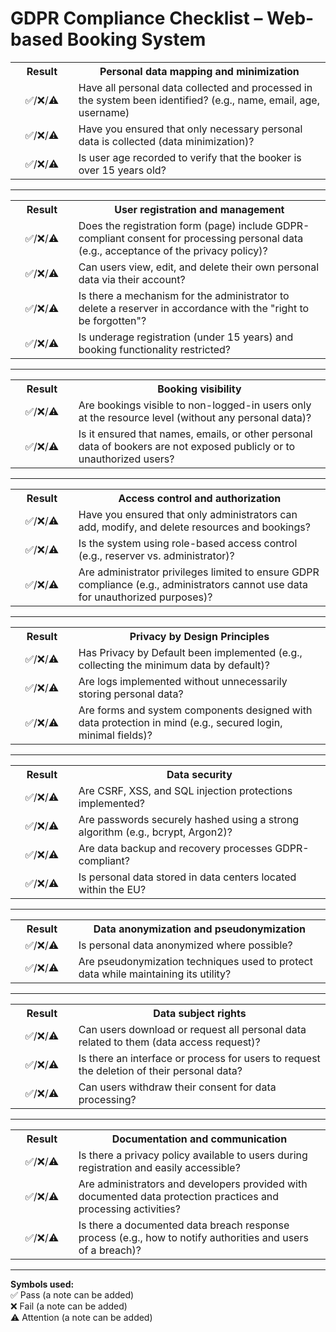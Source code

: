 # GDPR Compliance Checklist – Web-based Booking System

<table style="table-layout: fixed; width: 100%;">
  <colgroup>
    <col style="width:20%;">
    <col style="width:80%;">
  </colgroup>
  <tr>
    <th style="text-align: center;">Result</th>
    <th>Personal data mapping and minimization</th>
  </tr>
  <tr>
    <td style="text-align: center;">✅/❌/⚠️</td>
    <td>Have all personal data collected and processed in the system been identified? (e.g., name, email, age, username)</td>
  </tr>
  <tr>
    <td style="text-align: center;">✅/❌/⚠️</td>
    <td>Have you ensured that only necessary personal data is collected (data minimization)?</td>
  </tr>
  <tr>
    <td style="text-align: center;">✅/❌/⚠️</td>
    <td>Is user age recorded to verify that the booker is over 15 years old?</td>
  </tr>
</table>

---

<table style="table-layout: fixed; width: 100%;">
  <colgroup>
    <col style="width:20%;">
    <col style="width:80%;">
  </colgroup>
  <tr>
    <th style="text-align: center;">Result</th>
    <th>User registration and management</th>
  </tr>
  <tr>
    <td style="text-align: center;">✅/❌/⚠️</td>
    <td>Does the registration form (page) include GDPR-compliant consent for processing personal data (e.g., acceptance of the privacy policy)?</td>
  </tr>
  <tr>
    <td style="text-align: center;">✅/❌/⚠️</td>
    <td>Can users view, edit, and delete their own personal data via their account?</td>
  </tr>
  <tr>
    <td style="text-align: center;">✅/❌/⚠️</td>
    <td>Is there a mechanism for the administrator to delete a reserver in accordance with the "right to be forgotten"?</td>
  </tr>
  <tr>
    <td style="text-align: center;">✅/❌/⚠️</td>
    <td>Is underage registration (under 15 years) and booking functionality restricted?</td>
  </tr>
</table>

---

<table style="width:100%">
  <tr>
    <th style="width:20%;text-align: center;">Result</th>
    <th style="width:80%">Booking visibility</th>
  </tr>
  <tr>
    <td style="text-align: center;">✅/❌/⚠️</td>
    <td>Are bookings visible to non-logged-in users only at the resource level (without any personal data)?</td>
  </tr>
  <tr>
    <td style="text-align: center;">✅/❌/⚠️</td>
    <td>Is it ensured that names, emails, or other personal data of bookers are not exposed publicly or to unauthorized users?</td>
  </tr>
</table>

--- 

<table style="width:100%">
  <tr>
    <th style="width:20%;text-align: center;">Result</th>
    <th style="width:80%">Access control and authorization</th>
  </tr>
  <tr>
    <td style="text-align: center;">✅/❌/⚠️</td>
    <td>Have you ensured that only administrators can add, modify, and delete resources and bookings?</td>
  </tr>
  <tr>
    <td style="text-align: center;">✅/❌/⚠️</td>
    <td>Is the system using role-based access control (e.g., reserver vs. administrator)?</td>
  </tr>
  <tr>
    <td style="text-align: center;">✅/❌/⚠️</td>
    <td>Are administrator privileges limited to ensure GDPR compliance (e.g., administrators cannot use data for unauthorized purposes)?</td>
  </tr>
</table>

---

<table style="width:100%">
  <tr>
    <th style="width:20%;text-align: center;">Result</th>
    <th style="width:80%">Privacy by Design Principles</th>
  </tr>
  <tr>
    <td style="text-align: center;">✅/❌/⚠️</td>
    <td>Has Privacy by Default been implemented (e.g., collecting the minimum data by default)?</td>
  </tr>
  <tr>
    <td style="text-align: center;">✅/❌/⚠️</td>
    <td>Are logs implemented without unnecessarily storing personal data?</td>
  </tr>
  <tr>
    <td style="text-align: center;">✅/❌/⚠️</td>
    <td>Are forms and system components designed with data protection in mind (e.g., secured login, minimal fields)?</td>
  </tr>
</table>

---

<table style="width:100%">
  <tr>
    <th style="width:20%;text-align: center;">Result</th>
    <th style="width:80%">Data security</th>
  </tr>
  <tr>
    <td style="text-align: center;">✅/❌/⚠️</td>
    <td>Are CSRF, XSS, and SQL injection protections implemented?</td>
  </tr>
  <tr>
    <td style="text-align: center;">✅/❌/⚠️</td>
    <td>Are passwords securely hashed using a strong algorithm (e.g., bcrypt, Argon2)?</td>
  </tr>
  <tr>
    <td style="text-align: center;">✅/❌/⚠️</td>
    <td>Are data backup and recovery processes GDPR-compliant?</td>
  </tr>
  <tr>
    <td style="text-align: center;">✅/❌/⚠️</td>
    <td>Is personal data stored in data centers located within the EU?</td>
  </tr>
</table>

---

<table style="width:100%">
  <tr>
    <th style="width:20%;text-align: center;">Result</th>
    <th style="width:80%">Data anonymization and pseudonymization</th>
  </tr>
  <tr>
    <td style="text-align: center;">✅/❌/⚠️</td>
    <td>Is personal data anonymized where possible?</td>
  </tr>
  <tr>
    <td style="text-align: center;">✅/❌/⚠️</td>
    <td>Are pseudonymization techniques used to protect data while maintaining its utility?</td>
  </tr>
</table>

---

<table style="width:100%">
  <tr>
    <th style="width:20%;text-align: center;">Result</th>
    <th style="width:80%">Data subject rights</th>
  </tr>
  <tr>
    <td style="text-align: center;">✅/❌/⚠️</td>
    <td>Can users download or request all personal data related to them (data access request)?</td>
  </tr>
  <tr>
    <td style="text-align: center;">✅/❌/⚠️</td>
    <td>Is there an interface or process for users to request the deletion of their personal data?</td>
  </tr>
  <tr>
    <td style="text-align: center;">✅/❌/⚠️</td>
    <td>Can users withdraw their consent for data processing?</td>
  </tr>
</table>

---

<table style="width:100%">
  <tr>
    <th style="width:20%;text-align: center;">Result</th>
    <th style="width:80%">Documentation and communication</th>
  </tr>
  <tr>
    <td style="text-align: center;">✅/❌/⚠️</td>
    <td>Is there a privacy policy available to users during registration and easily accessible?</td>
  </tr>
  <tr>
    <td style="text-align: center;">✅/❌/⚠️</td>
    <td>Are administrators and developers provided with documented data protection practices and processing activities?</td>
  </tr>
  <tr>
    <td style="text-align: center;">✅/❌/⚠️</td>
    <td>Is there a documented data breach response process (e.g., how to notify authorities and users of a breach)?</td>
  </tr>
</table>

---

**Symbols used:**  
✅ Pass (a note can be added)  
❌ Fail (a note can be added)  
⚠️ Attention (a note can be added)




